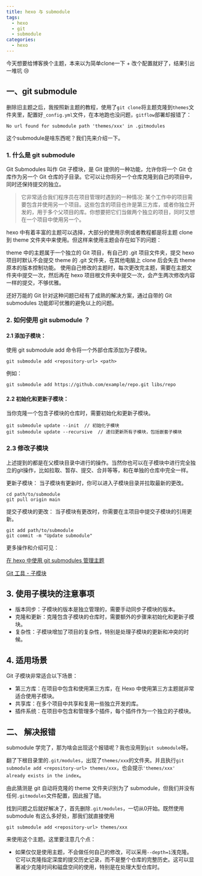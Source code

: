 ```yaml
---
title: hexo 与 submodule
tags:
  - hexo
  - git
  - submodule
categories:
  - hexo
---
```


今天想要给博客换个主题，本来以为简单clone一下 + 改个配置就好了，结果引出一堆坑 :cry:

## 一、git submodule

删除旧主题之后，我按照新主题的教程，使用了`git clone`将主题克隆到`themes`文件夹里，配置好`_config.yml`文件，在本地跑也没问题，`gitflow`部署却报错了：

```
No url found for submodule path 'themes/xxx' in .gitmodules
```

这个submodule是啥东西呢？我们先来介绍一下。

### 1. 什么是 git submodule

Git Submodules 叫作 Git 子模块，是 Git 提供的一种功能，允许你将一个 Git 仓库作为另一个 Git 仓库的子目录。它可以让你将另一个仓库克隆到自己的项目中，同时还保持提交的独立。

> 它非常适合我们程序员在项目管理时遇到的一种情况: 某个工作中的项目需要包含并使用另一个项目。这些包含的项目也许是第三方库，或者你独立开发的，用于多个父项目的库。你想要把它们当做两个独立的项目，同时又想在一个项目中使用另一个。

hexo 中有着丰富的主题可以选择，大部分的使用示例或者教程都是将主题 clone 到 theme 文件夹中来使用。但这样来使用主题会存在如下的问题：

theme 中的主题属于一个独立的 Git 项目，有自己的 .git 项目文件夹，提交 hexo 项目时默认不会提交 theme 的 .git 文件夹，在其他电脑上 clone 后会失去 theme 原本的版本控制功能。
使用自己修改的主题时，每次更改完主题，需要在主题文件夹中提交一次，然后再在 hexo 项目根文件夹中提交一次，会产生两次修改内容一样的提交，不够优雅。

还好万能的 Git 针对这种问题已经有了成熟的解决方案，通过自带的 Git submodules 功能即可优雅的避免以上的问题。


### 2. 如何使用 git submodule ？

#### 2.1 添加子模块：

使用 git submodule add 命令将一个外部仓库添加为子模块。
```
git submodule add <repository-url> <path>
```
例如：
```
git submodule add https://github.com/example/repo.git libs/repo
```
#### 2.2 初始化和更新子模块： 

当你克隆一个包含子模块的仓库时，需要初始化和更新子模块。
```
git submodule update --init  // 初始化子模块
git submodule update --recursive  // 递归更新所有子模块，包括嵌套子模块
```

### 2.3 修改子模块

上述提到的都是在父模块目录中进行的操作。当然你也可以在子模块中进行完全独立的git操作，比如拉取、暂存、提交、合并等等，和在单独的仓库中完全一样。

更新子模块： 当子模块有更新时，你可以进入子模块目录并拉取最新的更改。
```
cd path/to/submodule
git pull origin main
```

提交子模块的更改： 当子模块有更改时，你需要在主项目中提交子模块的引用更新。
```
git add path/to/submodule
git commit -m "Update submodule"
```

更多操作和介绍可见：

[在 hexo 中使用 git submodules 管理主题](https://juejin.cn/post/6844903751908605965)

[Git 工具 - 子模块](https://git-scm.com/book/zh/v2/Git-%E5%B7%A5%E5%85%B7-%E5%AD%90%E6%A8%A1%E5%9D%97)

## 3. 使用子模块的注意事项
- 版本同步：子模块的版本是独立管理的，需要手动同步子模块的版本。
- 克隆和更新：克隆包含子模块的仓库时，需要额外的步骤来初始化和更新子模块。
- 复杂性：子模块增加了项目的复杂性，特别是处理子模块的更新和冲突的时候。

## 4. 适用场景
Git 子模块非常适合以下场景：

- 第三方库：在项目中包含和使用第三方库，在 Hexo 中使用第三方主题就非常适合使用子模块。
- 共享库：在多个项目中共享和复用一些独立开发的库。
- 插件系统：在项目中包含和管理多个插件，每个插件作为一个独立的子模块。

## 二、 解决报错

submodule 学完了，那为啥会出现这个报错呢？我也没用到`git submodule`呀。

翻了下根目录里的`.git/modules`，出现了`themes/xxx`的文件夹。并且执行`git submodule add <repository-url> themes/xxx`，也会提示`'themes/xxx' already exists in the index`。

由此猜测是 git 自动将克隆的 theme 文件夹识别为了 submodule，但我们并没有任何`.gitmodules`文件配置，因此报了错。

找到问题之后就好解决了，首先删除`.git/modules`，一切从0开始。既然使用 submodule 有这么多好处，那我们就直接使用

```
git submodule add <repository-url> themes/xxx
```

来使用这个主题。这里要注意几个点：

- 如果仅仅是使用主题，不会做任何自己的修改，可以采用`--depth=1`浅克隆。它可以克隆指定深度的提交历史记录，而不是整个仓库的完整历史。这可以显著减少克隆时间和磁盘空间的使用，特别是在处理大型仓库时。